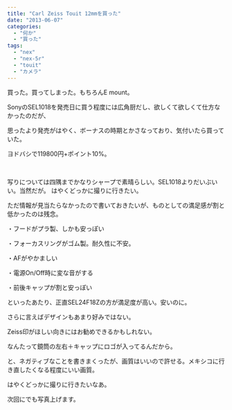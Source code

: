 ```yaml
---
title: "Carl Zeiss Touit 12mmを買った"
date: "2013-06-07"
categories: 
  - "何か"
  - "買った"
tags: 
  - "nex"
  - "nex-5r"
  - "touit"
  - "カメラ"
---
```


買った。買ってしまった。もちろんE mount。

SonyのSEL1018を発売日に買う程度には広角厨だし、欲しくて欲しくて仕方なかったのだが、

思ったより発売がはやく、ボーナスの時期とかさなっており、気付いたら買っていた。

ヨドバシで119800円+ポイント10%。

 

写りについては四隅までかなりシャープで素晴らしい。SEL1018よりだいぶいい。当然だが。 はやくどっかに撮りに行きたい。

ただ情報が見当たらなかったので書いておきたいが、ものとしての満足感が割と低かったのは残念。

・フードがプラ製、しかも安っぽい

・フォーカスリングがゴム製。耐久性に不安。

・AFがやかましい

・電源On/Off時に変な音がする

・前後キャップが割と安っぽい

といったあたり、正直SEL24F18Zの方が満足度が高い。安いのに。

さらに言えばデザインもあまり好みではない。

Zeiss印がほしい向きにはお勧めできるかもしれない。

なんたって鏡筒の左右＋キャップにロゴが入ってるんだから。

と、ネガティブなことを書きまくったが、画質はいいので許せる。メキシコに行き直したくなる程度にいい画質。

はやくどっかに撮りに行きたいなあ。

次回にでも写真上げます。
